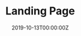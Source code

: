 ---
title: "Landing Page"  # Add a page title.
summary: "Hello!"  # Add a page description.
date: "2019-10-13T00:00:00Z"  # Add today's date.
type: "widget_page"  # Page type is a Widget Page
---